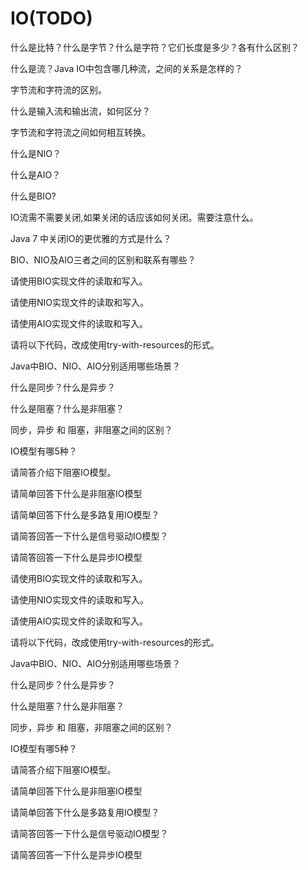 # IO(TODO)  
什么是比特？什么是字节？什么是字符？它们长度是多少？各有什么区别？

什么是流？Java IO中包含哪几种流，之间的关系是怎样的？

字节流和字符流的区别。

什么是输入流和输出流，如何区分？

字节流和字符流之间如何相互转换。

什么是NIO？

什么是AIO？

什么是BIO? 

IO流需不需要关闭,如果关闭的话应该如何关闭。需要注意什么。

Java 7 中关闭IO的更优雅的方式是什么？

BIO、NIO及AIO三者之间的区别和联系有哪些？

请使用BIO实现文件的读取和写入。 

请使用NIO实现文件的读取和写入。 

请使用AIO实现文件的读取和写入。 

请将以下代码，改成使用try-with-resources的形式。 

Java中BIO、NIO、AIO分别适用哪些场景？ 

什么是同步？什么是异步？ 

什么是阻塞？什么是非阻塞？ 

同步，异步 和 阻塞，非阻塞之间的区别？ 

IO模型有哪5种？

请简答介绍下阻塞IO模型。 

请简单回答下什么是非阻塞IO模型 

请简单回答下什么是多路复用IO模型？ 

请简答回答一下什么是信号驱动IO模型？ 

请简答回答一下什么是异步IO模型 

请使用BIO实现文件的读取和写入。 

请使用NIO实现文件的读取和写入。 

请使用AIO实现文件的读取和写入。 

请将以下代码，改成使用try-with-resources的形式。 

Java中BIO、NIO、AIO分别适用哪些场景？ 

什么是同步？什么是异步？ 

什么是阻塞？什么是非阻塞？ 

同步，异步 和 阻塞，非阻塞之间的区别？ 

IO模型有哪5种？ 

请简答介绍下阻塞IO模型。 

请简单回答下什么是非阻塞IO模型 

请简单回答下什么是多路复用IO模型？ 

请简答回答一下什么是信号驱动IO模型？ 

请简答回答一下什么是异步IO模型 
